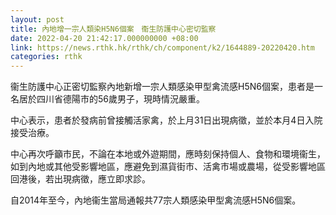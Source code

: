```yaml
---
layout: post
title: 內地增一宗人類染H5N6個案　衞生防護中心密切監察
date: 2022-04-20 21:42:17.000000000 +08:00
link: https://news.rthk.hk/rthk/ch/component/k2/1644889-20220420.htm
categories: rthk
---
```


衞生防護中心正密切監察內地新增一宗人類感染甲型禽流感H5N6個案，患者是一名居於四川省德陽市的56歲男子，現時情況嚴重。

中心表示，患者於發病前曾接觸活家禽，於上月31日出現病徵，並於本月4日入院接受治療。

中心再次呼籲市民，不論在本地或外遊期間，應時刻保持個人、食物和環境衞生，如到內地或其他受影響地區，應避免到濕貨街市、活禽市場或農場，從受影響地區回港後，若出現病徵，應立即求診。

自2014年至今，內地衞生當局通報共77宗人類感染甲型禽流感H5N6個案。
